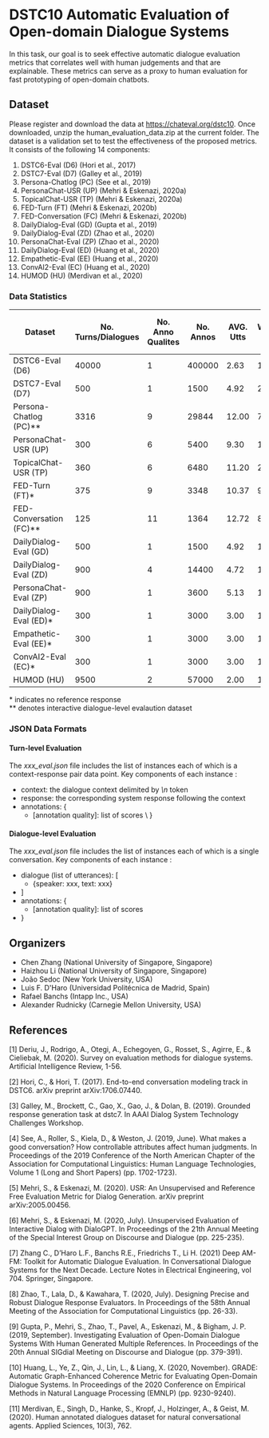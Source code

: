 # DSTC10 Automatic Evaluation of Open-domain Dialogue Systems

In this task, our goal is to seek effective automatic dialogue evaluation metrics that correlates well with human judgements and that are explainable. These metrics can serve as a proxy to human evaluation for fast prototyping of open-domain chatbots.

## Dataset
Please register and download the data at https://chateval.org/dstc10. Once downloaded, unzip the human_evaluation_data.zip at the current folder. The dataset is a validation set to test the effectiveness of the proposed metrics. It consists of the following 14 components:

1. DSTC6-Eval (D6) (Hori et al., 2017)
2. DSTC7-Eval (D7) (Galley et al., 2019)
3. Persona-Chatlog (PC) (See et al., 2019)
4. PersonaChat-USR (UP) (Mehri & Eskenazi, 2020a)
5. TopicalChat-USR (TP) (Mehri & Eskenazi, 2020a)
6. FED-Turn (FT) (Mehri & Eskenazi, 2020b)
7. FED-Conversation (FC) (Mehri & Eskenazi, 2020b)
8. DailyDialog-Eval (GD) (Gupta et al., 2019)
9. DailyDialog-Eval (ZD) (Zhao et al., 2020)
10. PersonaChat-Eval (ZP) (Zhao et al., 2020)
11. DailyDialog-Eval (ED) (Huang et al., 2020)
12. Empathetic-Eval (EE) (Huang et al., 2020)
13. ConvAI2-Eval (EC)  (Huang et al., 2020)
14. HUMOD (HU) (Merdivan et al., 2020)

### Data Statistics

| Dataset                   | No. Turns/Dialogues  | No. Anno Qualites  | No. Annos  | AVG. Utts  | AVG. Words per Utts  |          
|-------------------------- |-------------------   |--------------------|------------|------------|----------------------|
| DSTC6-Eval (D6)           | 40000                |    1               | 400000     | 2.63       | 12.36                |
| DSTC7-Eval (D7)           | 500                  |    1               | 1500       | 4.92       | 20.18                |
| Persona-Chatlog (PC)\*\*  | 3316                 |    9               | 29844      | 12.00      | 7.59                 |
| PersonaChat-USR (UP)      | 300                  |    6               | 5400       | 9.30       | 11.87                |
| TopicalChat-USR (TP)      | 360                  |    6               | 6480       | 11.20      | 23.14                |
| FED-Turn (FT)*            | 375                  |    9               | 3348       | 10.37      | 9.70                 |
| FED-Conversation (FC)\*\* | 125                  |    11              | 1364       | 12.72      | 8.70                 |
| DailyDialog-Eval (GD)     | 500                  |    1               | 1500       | 4.92       | 12.36                |
| DailyDialog-Eval (ZD)     | 900                  |    4               | 14400      | 4.72       | 13.39                |
| PersonaChat-Eval (ZP)     | 900                  |    1               | 3600       | 5.13       | 12.77                |
| DailyDialog-Eval (ED)\*   | 300                  |    1               | 3000       | 3.00       | 12.25                |
| Empathetic-Eval (EE)\*    | 300                  |    1               | 3000       | 3.00       | 14.86                |
| ConvAI2-Eval (EC)*        | 300                  |    1               | 3000       | 3.00       | 11.89                |
| HUMOD (HU)                | 9500                 |    2               | 57000      | 2.00       | 14.51                |

\* indicates no reference response <br />
\*\* denotes interactive dialogue-level evalaution dataset 

### JSON Data Formats

#### Turn-level Evaluation

The *xxx_eval.json* file includes the list of instances each of which is a context-response pair data point.
Key components of each instance :

* context: the dialogue context delimited by *\n* token
* response: the corresponding system response following the context
* annotations: 
  {
    * [annotation quality]: list of scores \\
 }
 
#### Dialogue-level Evaluation

The *xxx_eval.json* file includes the list of instances each of which is a single conversation.
Key components of each instance :

* dialogue (list of utterances): 
  [
    * {speaker: xxx, text: xxx}
* ]
* annotations: 
  {
    * [annotation quality]: list of scores
 * } 


## Organizers
- Chen Zhang (National University of Singapore, Singapore)
- Haizhou Li (National University of Singapore, Singapore)
- João Sedoc (New York University, USA)
- Luis F. D'Haro (Universidad Politécnica de Madrid, Spain)
- Rafael Banchs (Intapp Inc., USA)
- Alexander Rudnicky (Carnegie Mellon University, USA)

## References
  <p>[1] Deriu, J., Rodrigo, A., Otegi, A., Echegoyen, G., Rosset, S., Agirre, E., & Cieliebak, M. (2020). Survey on evaluation methods for dialogue systems. Artificial Intelligence Review, 1-56.</p>
  <p>[2] Hori, C., & Hori, T. (2017). End-to-end conversation modeling track in DSTC6. arXiv preprint arXiv:1706.07440.</p>
  <p>[3] Galley, M., Brockett, C., Gao, X., Gao, J., & Dolan, B. (2019). Grounded response generation task at dstc7. In AAAI Dialog System Technology Challenges Workshop.</p>
  <p>[4] See, A., Roller, S., Kiela, D., & Weston, J. (2019, June). What makes a good conversation? How controllable attributes affect human judgments. In Proceedings of the 2019 Conference of the North American Chapter of the Association for Computational Linguistics: Human Language Technologies, Volume 1 (Long and Short Papers) (pp. 1702-1723).</p>
  <p>[5] Mehri, S., & Eskenazi, M. (2020). USR: An Unsupervised and Reference Free Evaluation Metric for Dialog Generation. arXiv preprint arXiv:2005.00456.</p>
  <p>[6] Mehri, S., & Eskenazi, M. (2020, July). Unsupervised Evaluation of Interactive Dialog with DialoGPT. In Proceedings of the 21th Annual Meeting of the Special Interest Group on Discourse and Dialogue (pp. 225-235).</p>
  <p>[7] Zhang C., D’Haro L.F., Banchs R.E., Friedrichs T., Li H. (2021) Deep AM-FM: Toolkit for Automatic Dialogue Evaluation. In Conversational Dialogue Systems for the Next Decade. Lecture Notes in Electrical Engineering, vol 704. Springer, Singapore.</p>
  <p>[8] Zhao, T., Lala, D., & Kawahara, T. (2020, July). Designing Precise and Robust Dialogue Response Evaluators. In Proceedings of the 58th Annual Meeting of the Association for Computational Linguistics (pp. 26-33).</p>
  <p>[9] Gupta, P., Mehri, S., Zhao, T., Pavel, A., Eskenazi, M., & Bigham, J. P. (2019, September). Investigating Evaluation of Open-Domain Dialogue Systems With Human Generated Multiple References. In Proceedings of the 20th Annual SIGdial Meeting on Discourse and Dialogue (pp. 379-391).</p>
  <p>[10] Huang, L., Ye, Z., Qin, J., Lin, L., & Liang, X. (2020, November). GRADE: Automatic Graph-Enhanced Coherence Metric for Evaluating Open-Domain Dialogue Systems. In Proceedings of the 2020 Conference on Empirical Methods in Natural Language Processing (EMNLP) (pp. 9230-9240).</p>
  <p>[11] Merdivan, E., Singh, D., Hanke, S., Kropf, J., Holzinger, A., & Geist, M. (2020). Human annotated dialogues dataset for natural conversational agents. Applied Sciences, 10(3), 762.</p>
  <p>&nbsp;</p>
